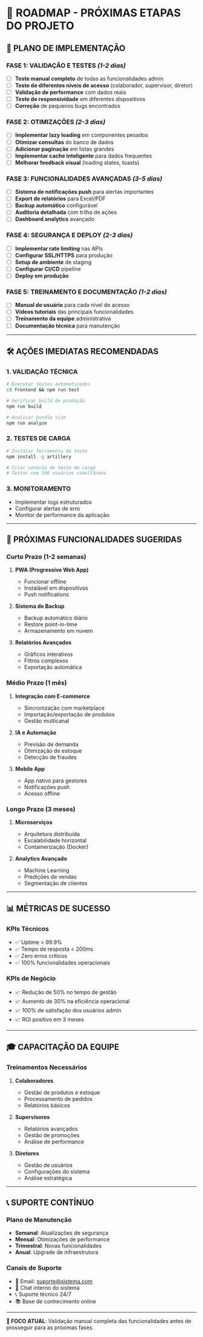 # 🎯 ROADMAP - PRÓXIMAS ETAPAS DO PROJETO

## 📅 **PLANO DE IMPLEMENTAÇÃO**

### **FASE 1: VALIDAÇÃO E TESTES** *(1-2 dias)*
- [ ] **Teste manual completo** de todas as funcionalidades admin
- [ ] **Teste de diferentes níveis de acesso** (colaborador, supervisor, diretor)
- [ ] **Validação de performance** com dados reais
- [ ] **Teste de responsividade** em diferentes dispositivos
- [ ] **Correção** de pequenos bugs encontrados

### **FASE 2: OTIMIZAÇÕES** *(2-3 dias)*
- [ ] **Implementar lazy loading** em componentes pesados
- [ ] **Otimizar consultas** do banco de dados
- [ ] **Adicionar paginação** em listas grandes
- [ ] **Implementar cache inteligente** para dados frequentes
- [ ] **Melhorar feedback visual** (loading states, toasts)

### **FASE 3: FUNCIONALIDADES AVANÇADAS** *(3-5 dias)*
- [ ] **Sistema de notificações push** para alertas importantes
- [ ] **Export de relatórios** para Excel/PDF
- [ ] **Backup automático** configurável
- [ ] **Auditoria detalhada** com trilha de ações
- [ ] **Dashboard analytics** avançado

### **FASE 4: SEGURANÇA E DEPLOY** *(2-3 dias)*
- [ ] **Implementar rate limiting** nas APIs
- [ ] **Configurar SSL/HTTPS** para produção
- [ ] **Setup de ambiente** de staging
- [ ] **Configurar CI/CD** pipeline
- [ ] **Deploy em produção**

### **FASE 5: TREINAMENTO E DOCUMENTAÇÃO** *(1-2 dias)*
- [ ] **Manual do usuário** para cada nível de acesso
- [ ] **Vídeos tutoriais** das principais funcionalidades
- [ ] **Treinamento da equipe** administrativa
- [ ] **Documentação técnica** para manutenção

---

## 🛠️ **AÇÕES IMEDIATAS RECOMENDADAS**

### **1. VALIDAÇÃO TÉCNICA**
```bash
# Executar testes automatizados
cd frontend && npm run test

# Verificar build de produção
npm run build

# Analisar bundle size
npm run analyze
```

### **2. TESTES DE CARGA**
```bash
# Instalar ferramenta de teste
npm install -g artillery

# Criar cenário de teste de carga
# Testar com 100 usuários simultâneos
```

### **3. MONITORAMENTO**
- Implementar logs estruturados
- Configurar alertas de erro
- Monitor de performance da aplicação

---

## 🎯 **PRÓXIMAS FUNCIONALIDADES SUGERIDAS**

### **Curto Prazo (1-2 semanas)**
1. **PWA (Progressive Web App)**
   - Funcionar offline
   - Instalável em dispositivos
   - Push notifications

2. **Sistema de Backup**
   - Backup automático diário
   - Restore point-in-time
   - Armazenamento em nuvem

3. **Relatórios Avançados**
   - Gráficos interativos
   - Filtros complexos
   - Exportação automática

### **Médio Prazo (1 mês)**
1. **Integração com E-commerce**
   - Sincronização com marketplace
   - Importação/exportação de produtos
   - Gestão multicanal

2. **IA e Automação**
   - Previsão de demanda
   - Otimização de estoque
   - Detecção de fraudes

3. **Mobile App**
   - App nativo para gestores
   - Notificações push
   - Acesso offline

### **Longo Prazo (3 meses)**
1. **Microserviços**
   - Arquitetura distribuída
   - Escalabilidade horizontal
   - Containerização (Docker)

2. **Analytics Avançado**
   - Machine Learning
   - Predições de vendas
   - Segmentação de clientes

---

## 📊 **MÉTRICAS DE SUCESSO**

### **KPIs Técnicos**
- ✅ Uptime > 99.9%
- ✅ Tempo de resposta < 200ms
- ✅ Zero erros críticos
- ✅ 100% funcionalidades operacionais

### **KPIs de Negócio**
- 📈 Redução de 50% no tempo de gestão
- 📈 Aumento de 30% na eficiência operacional
- 📈 100% de satisfação dos usuários admin
- 📈 ROI positivo em 3 meses

---

## 🎓 **CAPACITAÇÃO DA EQUIPE**

### **Treinamentos Necessários**
1. **Colaboradores**
   - Gestão de produtos e estoque
   - Processamento de pedidos
   - Relatórios básicos

2. **Supervisores**
   - Relatórios avançados
   - Gestão de promoções
   - Análise de performance

3. **Diretores**
   - Gestão de usuários
   - Configurações do sistema
   - Análise estratégica

---

## 📞 **SUPORTE CONTÍNUO**

### **Plano de Manutenção**
- **Semanal**: Atualizações de segurança
- **Mensal**: Otimizações de performance
- **Trimestral**: Novas funcionalidades
- **Anual**: Upgrade de infraestrutura

### **Canais de Suporte**
- 📧 Email: suporte@sistema.com
- 💬 Chat interno do sistema
- 📞 Suporte técnico 24/7
- 📚 Base de conhecimento online

---

**🎯 FOCO ATUAL**: Validação manual completa das funcionalidades antes de prosseguir para as próximas fases.
